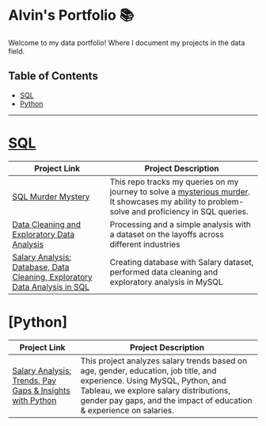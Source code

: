 # Alvin's Portfolio 📚

Welcome to my data portfolio! Where I document my projects in the data field.

## Table of Contents
 - [SQL](#sql)
 - [Python](#python)

***

# [SQL](https://github.com/AlvinOng98/SQL)

| Project Link | Project Description
|---|---|
| [SQL Murder Mystery](https://github.com/AlvinOng98/SQL/blob/main/SQL%20Murder%20Mystery.md) | This repo tracks my queries on my journey to solve a [mysterious murder](https://mystery.knightlab.com/). It showcases my ability to problem-solve and proficiency in SQL queries. |
| [Data Cleaning and Exploratory Data Analysis](https://github.com/AlvinOng98/SQL/tree/main/Data%20cleaning%20and%20exploratory%20analysis%20on%20layoffs%20dataset) | Processing and a simple analysis with a dataset on the layoffs across different industries | 
| [Salary Analysis: Database, Data Cleaning, Exploratory Data Analysis in SQL](https://github.com/AlvinOng98/salary-analysis-project/tree/main) | Creating database with Salary dataset, performed data cleaning and exploratory analysis in MySQL  | 

# [Python]

| Project Link | Project Description
|---|---|
| [Salary Analysis: Trends, Pay Gaps & Insights with Python](https://github.com/AlvinOng98/salary-analysis-project/tree/main) | This project analyzes salary trends based on age, gender, education, job title, and experience. Using MySQL, Python, and Tableau, we explore salary distributions, gender pay gaps, and the impact of education & experience on salaries. |
